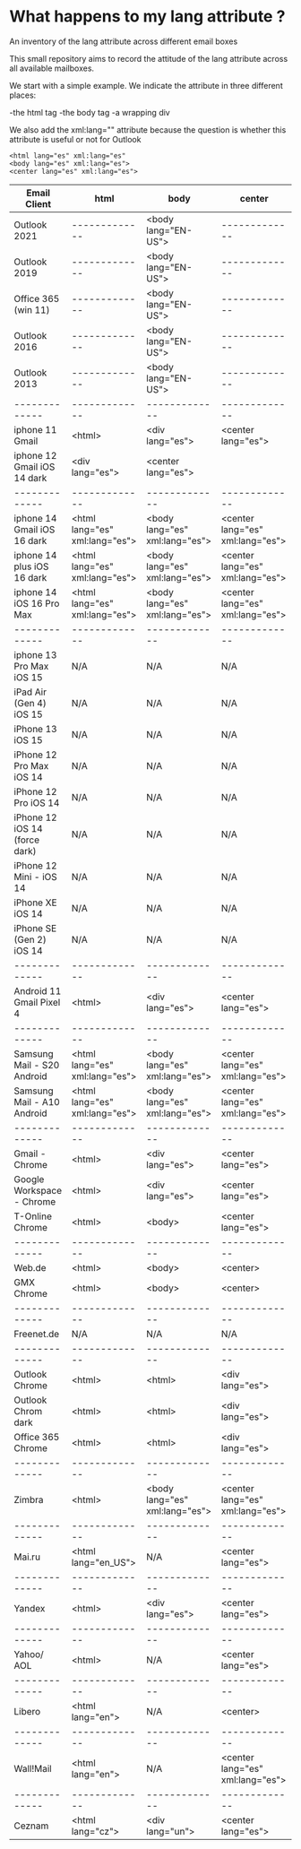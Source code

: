 # What happens to my lang attribute ?
An inventory of the lang attribute across different email boxes


This small repository aims to record the attitude of the lang attribute across all available mailboxes.

We start with a simple example. We indicate the attribute in three different places:

-the html tag
-the body tag
-a wrapping div

We also add the xml:lang="" attribute because the question is whether this attribute is useful or not for Outlook

```
<html lang="es" xml:lang="es" 
<body lang="es" xml:lang="es">
<center lang="es" xml:lang="es">
```


| Email Client  |  html         | body          | center|
| ------------- | ------------- | ------------- | -------------|
| Outlook 2021  | ------------- | &lt;body lang="EN-US"&gt; | -------------|
| Outlook 2019  | ------------- | &lt;body lang="EN-US"&gt; | -------------|
|Office 365 (win 11) | ------------- | &lt;body lang="EN-US"&gt; | -------------|
| Outlook 2016 | ------------- | &lt;body lang="EN-US"&gt; | -------------|
| Outlook 2013 | ------------- | &lt;body lang="EN-US"&gt; | -------------|
| ------------- | ------------- | ------------- | -------------|
| iphone 11 Gmail  | &lt;html&gt; | &lt;div lang="es"&gt; | &lt;center lang="es"&gt;|
| iphone 12 Gmail iOS 14 dark  |&lt;div lang="es"&gt; | &lt;center lang="es"&gt;|
| ------------- | ------------- | ------------- | -------------|
| iphone 14 Gmail iOS 16 dark  | &lt;html lang="es" xml:lang="es"&gt; | &lt;body lang="es" xml:lang="es"&gt; | &lt;center lang="es" xml:lang="es"&gt;|
| iphone 14 plus iOS 16 dark  | &lt;html lang="es" xml:lang="es"&gt; | &lt;body lang="es" xml:lang="es"&gt; | &lt;center lang="es" xml:lang="es"&gt;|
|iphone 14 iOS 16 Pro Max | &lt;html lang="es" xml:lang="es"&gt; | &lt;body lang="es" xml:lang="es"&gt; | &lt;center lang="es" xml:lang="es"&gt;|
| ------------- | ------------- | ------------- | -------------|
|iphone 13 Pro Max iOS 15  |  N/A | N/A |  N/A|
| iPad Air (Gen 4) iOS 15  | N/A | N/A |  N/A|
|iPhone 13 iOS 15 | N/A | N/A |  N/A|
| iPhone 12 Pro Max iOS 14| N/A | N/A |  N/A|
| iPhone 12 Pro iOS 14 | N/A | N/A |  N/A|
|iPhone 12 iOS 14 (force dark) | N/A | N/A |  N/A|
| iPhone 12 Mini - iOS 14| N/A | N/A |  N/A|
| iPhone XE iOS 14 | N/A | N/A |  N/A|
| iPhone SE (Gen 2) iOS 14 | N/A | N/A |  N/A|
| ------------- | ------------- | ------------- | -------------|
|Android 11 Gmail Pixel 4  | &lt;html&gt;  |&lt;div lang="es"&gt;  | &lt;center lang="es"&gt;  |
| ------------- | ------------- | ------------- | -------------|
| Samsung Mail - S20 Android  | &lt;html lang="es" xml:lang="es"&gt; | &lt;body lang="es" xml:lang="es"&gt; | &lt;center lang="es" xml:lang="es"&gt;|
|Samsung Mail - A10 Android | &lt;html lang="es" xml:lang="es"&gt; | &lt;body lang="es" xml:lang="es"&gt; | &lt;center lang="es" xml:lang="es"&gt;|
| ------------- | ------------- | ------------- | -------------|
| Gmail - Chrome | &lt;html&gt; | &lt;div lang="es"&gt; | &lt;center lang="es"&gt; |
| Google Workspace - Chrome | &lt;html&gt; | &lt;div lang="es"&gt; | &lt;center lang="es"&gt; |
| T-Online Chrome | &lt;html&gt; | &lt;body&gt; | &lt;center lang="es"&gt; |
| ------------- | ------------- | ------------- | -------------|
| Web.de | &lt;html&gt; | &lt;body&gt; | &lt;center&gt; |
| GMX Chrome | &lt;html&gt; | &lt;body&gt; | &lt;center&gt; |
| ------------- | ------------- | ------------- | -------------|
| Freenet.de | N/A | N/A | N/A |
| ------------- | ------------- | ------------- | -------------|
| Outlook Chrome | &lt;html&gt; | &lt;html&gt; | &lt;div lang="es"&gt; | &lt;center lang="es"&gt; |
| Outlook Chrom dark | &lt;html&gt; | &lt;html&gt; | &lt;div lang="es"&gt; | &lt;center lang="es"&gt; |
| Office 365 Chrome | &lt;html&gt; | &lt;html&gt; | &lt;div lang="es"&gt; | &lt;center lang="es"&gt; |
| ------------- | ------------- | ------------- | -------------|
|Zimbra  | &lt;html&gt; | &lt;body lang="es" xml:lang="es"&gt; | &lt;center lang="es" xml:lang="es"&gt;|
| ------------- | ------------- | ------------- | -------------|
| Mai.ru | &lt;html lang="en_US"&gt; | N/A | &lt;center lang="es"&gt; |
| ------------- | ------------- | ------------- | -------------|
| Yandex | &lt;html&gt; | &lt;div lang="es"&gt; | &lt;center lang="es"&gt; |
| ------------- | ------------- | ------------- | -------------|
| Yahoo/ AOL  | &lt;html&gt; | N/A | &lt;center lang="es"&gt; |
| ------------- | ------------- | ------------- | -------------|
| Libero | &lt;html lang="en"&gt; | N/A | &lt;center&gt; |
| ------------- | ------------- | ------------- | -------------|
| Wall!Mail | &lt;html lang="en"&gt; | N/A |  &lt;center lang="es"  xml:lang="es"&gt; |
| ------------- | ------------- | ------------- | -------------|
| Ceznam | &lt;html lang="cz"&gt; | &lt;div lang="un"&gt; |  &lt;center lang="es"&gt; |














